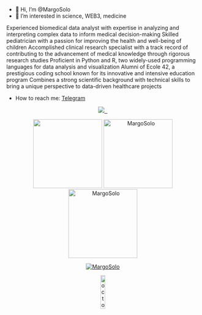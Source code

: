 - 👋 Hi, I’m @MargoSolo
- 👀 I’m interested in science, WEB3, medicine

Experienced biomedical data analyst with expertise in analyzing and interpreting complex data to inform medical decision-making
Skilled pediatrician with a passion for improving the health and well-being of children
Accomplished clinical research specialist with a track record of contributing to the advancement of medical knowledge through rigorous research studies
Proficient in Python and R, two widely-used programming languages for data analysis and visualization
Alumni of Ecole 42, a prestigious coding school known for its innovative and intensive education program
Combines a strong scientific background with technical skills to bring a unique perspective to data-driven healthcare projects

-  How to reach me: [Telegram](https://t.me/marga21school)

<p align='center'>
  <a href="[https://www.linkedin.com/in/kresna-sucandra/](https://www.linkedin.com/in/margarita-soloshenko-872619a2/)">
    <img src="https://img.shields.io/badge/linkedin-%230077B5.svg?&style=for-the-badge&logo=linkedin&logoColor=white"
  </a>&nbsp;&nbsp;
</p>

<p align="center">
  <a href="#"><img src="https://github-readme-stats.vercel.app/api?username=MargoSolo&show_icons=true&include_all_commits=true&theme=dark" height="180px"></a>
  <a href="#"><img src="https://github-readme-stats.vercel.app/api/top-langs/?username=MargoSolo&layout=compact&theme=dark" height="180px" alt="MargoSolo"></a>
  <a href="#"><img src="https://github-readme-streak-stats.herokuapp.com/?user=MargoSolo&theme=dark" height="180px" alt="MargoSolo"></a>
</p>
<p align="center">
  <a href="https://github.com/ryo-ma/github-profile-trophy"><img src="https://github-profile-trophy.vercel.app/?username=MargoSolo" alt="MargoSolo" /></a>
</p>  
  
  
<!---
MargoSolo/MargoSolo is a ✨ special ✨ repository because its `README.md` (this file) appears on your GitHub profile.
You can click the Preview link to take a look at your changes.

<p align="center">
  <img alt="Top Langs" width=36% src="https://github-readme-stats.vercel.app/api/top-langs/?username=MargoSolo&layout=compact" />

</p>
--->
 <p align="center">
 <img alt="octocat" width=15% src="https://user-images.githubusercontent.com/5713670/87202985-820dcb80-c2b6-11ea-9f56-7ec461c497c3.gif"/>
  
</p>
<!---
### GitHub Analytics

[![Stats](https://github-readme-stats.vercel.app/api/?username=MargoSolo&show_icons=true&theme=react&include_all_commits=true&count_private=true&hide_border=true)](https://github.com/anuraghazra/github-readme-stats)
--->


